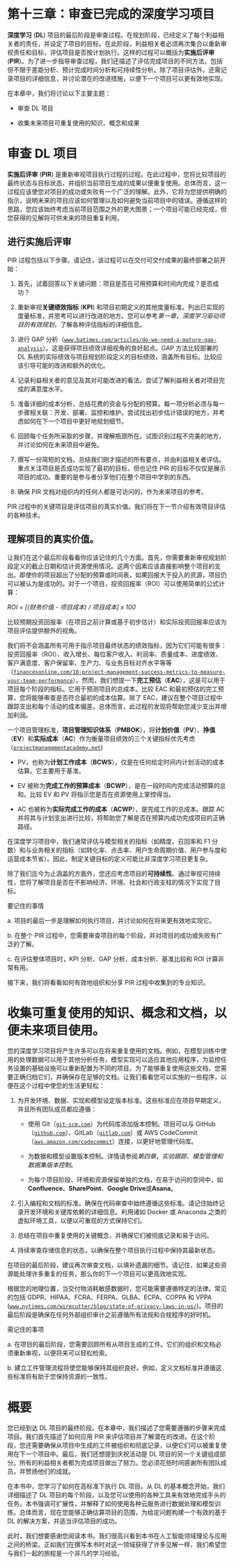 # 第十三章：审查已完成的深度学习项目

**深度学习** (**DL**) 项目的最后阶段是审查过程。在规划阶段，已经定义了每个利益相关者的责任，并设定了项目的目标。在此阶段，利益相关者必须再次集合以重新审视责任和目标，评估项目是否按计划执行。这样的过程可以概括为**实施后评审** (**PIR**)。为了进一步指导审查过程，我们还描述了评估完成项目的不同方法，包括但不限于差距分析、预计完成时间分析和可持续性分析。除了项目评估外，还需记录项目的详细信息，并讨论潜在的改进措施，以便下一个项目可以更有效地实现。

在本章中，我们将讨论以下主要主题：

+   审查 DL 项目

+   收集未来项目可重复使用的知识、概念和成果

# 审查 DL 项目

**实施后评审** (**PIR**) 是重新审视项目执行过程的过程。在此过程中，您将比较项目的最终状态与目标状态，并组织当前项目生成的成果以便重复使用。总体而言，这一过程应该使您对项目的成功或失败有一个广泛的理解。此外，它将为您提供明确的指示，说明未来的项目应该如何管理以及如何避免当前项目中的错误。遵循这样的思路，您应该始终考虑当前项目范围之外的更大图景；一个项目可能已经完成，但您获得的见解将可供未来的项目重复利用。

## 进行实施后评审

PIR 过程包括以下步骤。请记住，该过程可以在交付可交付成果的最终部署之前开始：

1.  首先，试着回答以下关键问题：项目是否在可用预算和时间内完成？是否成功？

1.  重新审视**关键绩效指标** (**KPI**) 和项目初期定义的其他度量标准。列出已实现的度量标准，并思考可以进行改进的地方。您可以参考*第一章*，*深度学习驱动项目的有效规划*，了解各种评估指标的详细信息。

1.  进行 GAP 分析（[`www.batimes.com/articles/do-we-need-a-mature-gap-analysis`](https://www.batimes.com/articles/do-we-need-a-mature-gap-analysis/)）。这是获得项目绩效详细视角的良好起点。GAP 方法比较部署的 DL 系统的实际绩效与项目规划阶段定义的目标绩效，涵盖所有目标。比较应该引导可能的改进和额外的优化。

1.  记录利益相关者的意见及其对可能改进的看法。尝试了解利益相关者对项目完成的满意度水平。

1.  准备详细的成本分析，总结花费的资金与分配的预算。每一项分析必须与每一步骤相关联：开发、部署、监控和维护。尝试找出初步估计错误的地方，并考虑如何在下一个项目中更好地规划细节。

1.  回顾每个任务所采取的步骤，并理解瓶颈所在。试图识别过程不完美的地方，并讨论如何在未来项目中避免。

1.  撰写一份简短的文档，总结我们刚才描述的所有要点，并由利益相关者评估。重点关注项目是否成功实现了最初的目标，但也记住 PIR 的目标不仅仅是展示项目的成功。重要的是参与者分享他们在整个项目中学到的东西。

1.  确保 PIR 文档对组织内的任何人都是可访问的，作为未来项目的参考。

PIR 过程中的关键项目是评估项目的真实价值。我们将在下一节介绍有效项目评估的各种技术。

## 理解项目的真实价值。

让我们在这个最后阶段看看你应该记住的几个方面。首先，你需要重新审视规划阶段定义的截止日期和估计资源使用情况。这两个因素应该直接影响整个项目的支出。即使你的项目超出了分配的预算或时间表，如果回报大于投入的资源，项目仍可以被认为是成功的。对于一个项目，投资回报率（ROI）可以使用简单的公式计算：

*ROI = [(财务价值 - 项目成本) / 项目成本] x 100*

比较预期投资回报率（在项目之前计算或基于初步估计）和实际投资回报率应该为项目评估提供额外的视角。

我们将不会涵盖所有可用于指示项目最终状态的绩效指标，因为它们可能有很多：投资回报率（ROI）、收入增长、每位客户收入、利润率、质量成本、进度绩效、客户满意度、客户保留率、生产力、与业务目标对齐水平等等（[`financesonline.com/10-project-management-success-metrics-to-measure-your-team-performance`](https://financesonline.com/10-project-management-success-metrics-to-measure-your-team-performance/)）。然而，我们想提一下**完工预估**（**EAC**），这是可以用于项目每个阶段的指标。它用于预测项目的总成本。比较 EAC 和最初预估的完工预算，您将能够审查是否符合最初的成本估算。除了 EAC，建议在整个项目过程中跟踪支出和每个活动的成本偏差。总体而言，此过程的发现将帮助您减少支出并增加利润。

一个项目管理标准，**项目管理知识体系**（**PMBOK**），将**计划价值**（**PV**）、**挣值**（**EV**）和**实际成本**（**AC**）作为衡量项目绩效的三个关键指标优先考虑（[`projectmanagementacademy.net`](https://projectmanagementacademy.net))

+   PV，也称为**计划工作成本**（**BCWS**），仅是在任何给定时间内计划活动的成本估算。它主要用于基准。

+   EV 被称为**完成工作的预算成本**（**BCWP**），是在一段时间内完成活动预算的总和。比较 EV 和 PV 将指示您是否在资源使用上掌控得当。

+   AC 也被称为**实际完成工作的成本**（**ACWP**），是完成工作的总成本。跟踪 AC 并将其与计划支出进行比较，将帮助您了解是否在预算内成功完成项目的正确路径。

在深度学习项目中，我们通常评估与模型相关的指标（如精度、召回率和 F1 分数）和与业务相关的指标（如转化率、点击率、用户生命周期价值、用户参与度和运营成本节省）。因此，制定关键目标的定义可能比非深度学习项目更复杂。

除了我们迄今为止涵盖的方面外，您还应考虑项目的**可持续性**。通过审视可持续性，您将了解项目是否在不影响经济、环境、社会和行政支柱的情况下实现了目标。

要记住的事情

a. 项目的最后一步是理解如何执行项目，并讨论如何在将来更有效地实现它。

b. 在整个 PIR 过程中，您需要审查项目的每个阶段，并对项目的成功或失败有广泛的了解。

c. 在评估整体项目时，KPI 分析、GAP 分析、成本分析、基准比较和 ROI 计算非常有用。

接下来，我们将看看如何有效地组织和分享 PIR 过程中收集到的专业知识。

# 收集可重复使用的知识、概念和文档，以便未来项目使用。

您的深度学习项目将产生许多可以在将来重复使用的文档。例如，在模型训练中使用的处理数据可以用于其他分析任务，模型实现可以适应其他应用程序，为监控任务设置的基础设施可以重新配置为不同的项目。为了能够重复使用这些文档，您需要正确归档它们，并确保存在足够的文档。让我们看看您可以实施的一些程序，以便在这个过程中使您的生活更轻松：

1.  为开发环境、数据、实现和模型设定版本标准。这些标准应在项目早期定义，并且所有团队成员都应遵循：

    +   使用 Git（[`git-scm.com`](https://git-scm.com/)）为代码库添加版本控制。项目可以与 GitHub（[`github.com`](https://github.com/)）、GitLab（[`gitlab.com`](https://gitlab.com/)）或 AWS CodeCommit（[`aws.amazon.com/codecommit`](https://aws.amazon.com/codecommit/)）连接，以更好地管理代码库。

    +   为数据和模型设置版本控制。详情请参阅*第四章*，*实验跟踪、模型管理和数据集版本控制*。

    +   为每个项目阶段、环境和资源保留单独的文档，在易于访问的空间中，如**Confluence**、**SharePoint**、**Google Drive**或**Asana**。

1.  引入编程和文档的标准。确保在代码审查中始终遵循这些标准。请记住始终记录开发环境和关键库依赖的详细信息。利用诸如 Docker 或 Anaconda 之类的虚拟环境工具，以便以可重现的方式保持它们。

1.  总结在项目中重复使用的关键概念，并确保它们被彻底记录和易于访问。

1.  持续审查存储信息的状态，以确保在整个项目执行过程中保持其最新状态。

在项目的最后阶段，建议再次审查文档，以填补遗漏的细节。请记住，如果这些资源能处理许多重复的任务，那么你的下一个项目可以更高效地实现。

根据您的地理位置，当交付物消耗敏感数据时，您可能需要遵循特定的法律。常见的包括 GDPR、HIPAA、FCRA、FERPA、GLBA、ECPA、COPPA 和 VPPA ([`www.nytimes.com/wirecutter/blog/state-of-privacy-laws-in-us/`](https://www.nytimes.com/wirecutter/blog/state-of-privacy-laws-in-us/))。项目的最后阶段是确保在任何外部组织审计之前遵循所有法规和合规程序的好时机。

需记住的事项

a. 在项目的最后阶段，您需要回顾所有从项目生成的工件。它们的组织和文档必须重新审视，以便将来可以轻松检索。

b. 建立工件管理流程将使您能够保持其组织良好。例如，定义文档标准并遵循这些标准将有助于您保持资源的一致性。

# 概要

您已经到达 DL 项目的最终阶段。在本章中，我们描述了您需要遵循的步骤来完成项目。我们首先描述了如何应用 PIR 来评估项目并了解潜在的改进。在这个阶段，您还需要确保从项目中生成的工件被组织和彻底记录，以便它们可以被重复使用在下一个项目中。最后，我们还想提到庆祝活动是 DL 项目的另一个关键组成部分。所有的利益相关者都为完成项目做出了努力。您必须花些时间感谢所有团队成员，并赞扬他们的成就。

在本书中，您学习了如何在高标准下执行 DL 项目。从 DL 的基本概念开始，我们详细描述了 DL 项目的每个阶段，以及您可以使用的各种工具来有效地完成手头的任务。本书强调可扩展性，并解释了如何使用各种云服务进行数据处理和模型训练。总体而言，现在您能够正确估算项目的范围，为给定问题构建一个有效的基于 DL 的解决方案，并适当评估项目的成功。

此时，我们想要感谢您阅读本书。我们很高兴看到本书在人工智能领域理论与应用之间的桥梁。正如我们在撰写本书时对这一领域获得了许多见解一样，我们希望您与我们一起的旅程是一个非凡的学习经验。

